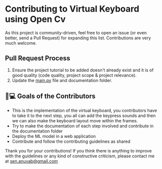 # Contributing to Virtual Keyboard using Open Cv

As this project is community-driven, feel free to open an issue (or even better, send a Pull Request) for expanding this list. Contributions are very much welcome.

## Pull Request Process

1. Ensure the project tutorial to be added doesn't already exist and it is of good quality (code quality, project scope & project relevance).
2. Update the [main.py](https://github.com/AnuvabSen/Virtual_Key_Board_Using_Opencv/blob/master/main.py) file and documentation folder.


## 👨💻 Goals of the Contributors



- This is the implementation of the virtual keyboard, you contributors have to take it to the next step, you all can add the keypress sounds and then we can also make the keyboard layout move within the frames.
- Try to make the documentation of each step involved and contribute in the documentation folder
- Deploy the ML model in a web application
- Contribute and follow the contributing guidelines as shared

Thank you for your contributions! If you think there is anything to improve with the guidelines or any kind of constructive criticism, please contact me at <sen.anuvab@gmail.com>
